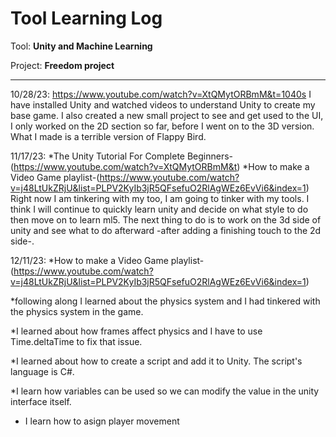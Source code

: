 # Tool Learning Log

Tool: **Unity and Machine Learning**

Project: **Freedom project**

---

10/28/23:
https://www.youtube.com/watch?v=XtQMytORBmM&t=1040s
I have installed Unity and watched videos to understand Unity to create my base game. I also created a new small project to see and get used to the UI, I only worked on the 2D section so far, before I went on to the 3D version. What I made is a terrible version of Flappy Bird.

11/17/23:
*The Unity Tutorial For Complete Beginners-(https://www.youtube.com/watch?v=XtQMytORBmM&t)
*How to make a Video Game playlist-(https://www.youtube.com/watch?v=j48LtUkZRjU&list=PLPV2KyIb3jR5QFsefuO2RlAgWEz6EvVi6&index=1)
Right now I am tinkering with my too, I am going to tinker with my tools. I think I will continue to quickly learn unity and decide on what style to do then move on to learn ml5. 
The next thing to do is to work on the 3d side of unity and see what to do afterward -after adding a finishing touch to the 2d side-.

12/11/23:
*How to make a Video Game playlist-(https://www.youtube.com/watch?v=j48LtUkZRjU&list=PLPV2KyIb3jR5QFsefuO2RlAgWEz6EvVi6&index=1)

*following along I learned about the physics system and I had tinkered with the physics system in the game.

*I learned about how frames affect physics and I have to use Time.deltaTime to fix that issue.

*I learned about how to create a script and add it to Unity. The script's language is C#.

*I learn how variables can be used so we can modify the value in the unity interface itself.

* I learn how to asign player movement


<!--
* Links you used today (websites, videos, etc)
* Things you tried, progress you made, etc
* Challenges, a-ha moments, etc
* Questions you still have
* What you're going to try next
-->

